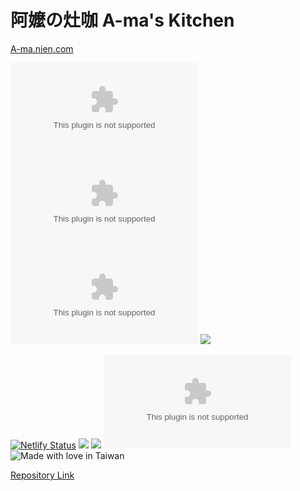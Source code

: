 # 阿嬤の灶咖 A-ma's Kitchen

[A-ma.nien.com](https://a-ma.nien.com) 

![](https://img.shields.io/github/repo-size/chennien/a-ma.nien.com?style=flat-square) 
![](https://img.shields.io/github/v/release/chennien/a-ma.nien.com?style=flat-square) 
![](https://img.shields.io/github/last-commit/chennien/a-ma.nien.com?style=flat-square) 
[![](https://data.jsdelivr.com/v1/package/gh/chennien/a-ma.nien.com/badge?style=rounded)](https://www.jsdelivr.com/package/gh/chennien/a-ma.nien.com) 

[![Netlify Status](https://api.netlify.com/api/v1/badges/effd83cf-f9cd-41a3-b0d4-be177851d4d2/deploy-status)](https://app.netlify.com/sites/a-ma/deploys) 
![](https://img.shields.io/website?down_color=lightgrey&down_message=down&style=flat-square&up_color=grass&up_message=up&url=https%3A%2F%2Fa-ma.nien.com) 
![](https://img.shields.io/security-headers?style=flat-square&url=https%3A%2F%2Fa-ma.nien.com?style=flat-square) 
![](https://img.shields.io/hsts/preload/nien.com?style=flat-square) 
![Made with love in Taiwan](https://madewithlove.vercel.app/tw?heart=true&template=flat-square) 


[Repository Link](https://git.io/Jnrgj)